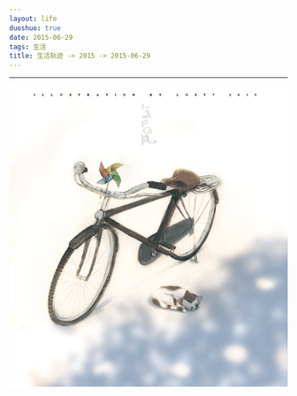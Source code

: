 ```yaml
---
layout: life
duoshuo: true
date: 2015-06-29
tags: 生活
title: 生活轨迹 -> 2015 -> 2015-06-29
---
```


*******

![夏天的风是动态的](/life/2015/2015res/2015-06-29.gif)

